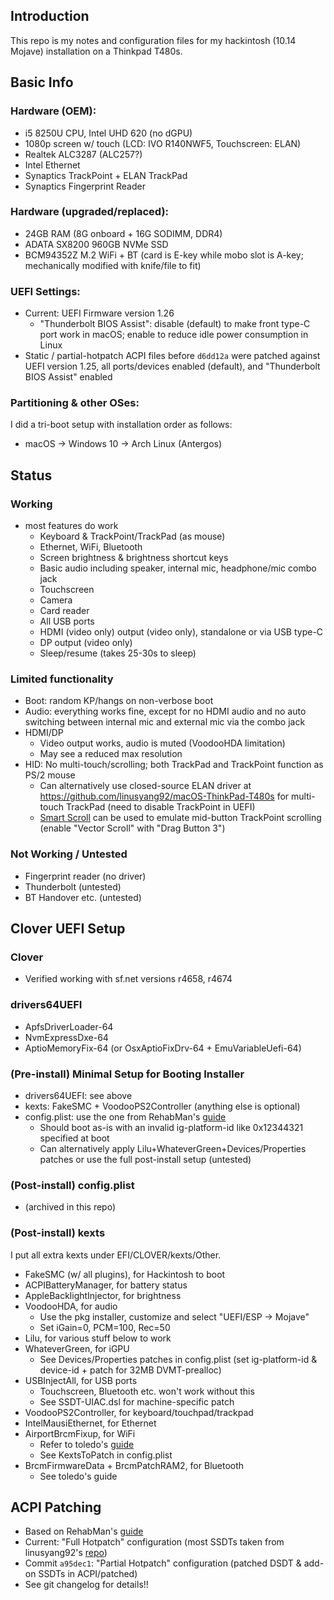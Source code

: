 ## Introduction

This repo is my notes and configuration files for my hackintosh (10.14 Mojave) installation on a Thinkpad T480s.

## Basic Info

### Hardware (OEM):

* i5 8250U CPU, Intel UHD 620 (no dGPU)
* 1080p screen w/ touch (LCD: IVO R140NWF5, Touchscreen: ELAN)
* Realtek ALC3287 (ALC257?)
* Intel Ethernet
* Synaptics TrackPoint + ELAN TrackPad
* Synaptics Fingerprint Reader

### Hardware (upgraded/replaced):

* 24GB RAM (8G onboard + 16G SODIMM, DDR4)
* ADATA SX8200 960GB NVMe SSD
* BCM94352Z M.2 WiFi + BT (card is E-key while mobo slot is A-key; mechanically modified with knife/file to fit)

### UEFI Settings:

* Current: UEFI Firmware version 1.26
  * "Thunderbolt BIOS Assist": disable (default) to make front type-C port work in macOS; enable to reduce idle power consumption in Linux
* Static / partial-hotpatch ACPI files before `d6dd12a` were patched against UEFI version 1.25, all ports/devices enabled (default), and "Thunderbolt BIOS Assist" enabled

### Partitioning & other OSes:

I did a tri-boot setup with installation order as follows:

* macOS -> Windows 10 -> Arch Linux (Antergos)

## Status

### Working
* most features do work
  * Keyboard & TrackPoint/TrackPad (as mouse)
  * Ethernet, WiFi, Bluetooth
  * Screen brightness & brightness shortcut keys
  * Basic audio including speaker, internal mic, headphone/mic combo jack
  * Touchscreen
  * Camera
  * Card reader
  * All USB ports
  * HDMI (video only) output (video only), standalone or via USB type-C
  * DP output (video only)
  * Sleep/resume (takes 25-30s to sleep)

### Limited functionality

* Boot: random KP/hangs on non-verbose boot
* Audio: everything works fine, except for no HDMI audio and no auto switching between internal mic and external mic via the combo jack
* HDMI/DP
  * Video output works, audio is muted (VoodooHDA limitation)
  * May see a reduced max resolution
* HID: No multi-touch/scrolling; both TrackPad and TrackPoint function as PS/2 mouse
  * Can alternatively use closed-source ELAN driver at https://github.com/linusyang92/macOS-ThinkPad-T480s for multi-touch TrackPad (need to disable TrackPoint in UEFI)
  * [Smart Scroll](http://www.marcmoini.com/sx_en.html) can be used to emulate mid-button TrackPoint scrolling (enable "Vector Scroll" with "Drag Button 3")

### Not Working / Untested

* Fingerprint reader (no driver)
* Thunderbolt (untested)
* BT Handover etc. (untested)

## Clover UEFI Setup

### Clover

* Verified working with sf.net versions r4658, r4674

### drivers64UEFI

* ApfsDriverLoader-64
* NvmExpressDxe-64
* AptioMemoryFix-64 (or OsxAptioFixDrv-64 + EmuVariableUefi-64)

### (Pre-install) Minimal Setup for Booting Installer

* drivers64UEFI: see above
* kexts: FakeSMC + VoodooPS2Controller (anything else is optional)
* config.plist: use the one from RehabMan's [guide](https://www.tonymacx86.com/threads/guide-booting-the-os-x-installer-on-laptops-with-clover.148093/)
  * Should boot as-is with an invalid ig-platform-id like 0x12344321 specified at boot
  * Can alternatively apply Lilu+WhateverGreen+Devices/Properties patches or use the full post-install setup (untested)

### (Post-install) config.plist

* (archived in this repo)

### (Post-install) kexts

I put all extra kexts under EFI/CLOVER/kexts/Other.

* FakeSMC (w/ all plugins), for Hackintosh to boot
* ACPIBatteryManager, for battery status
* AppleBacklightInjector, for brightness
* VoodooHDA, for audio
  * Use the pkg installer, customize and select "UEFI/ESP -> Mojave"
  * Set iGain=0, PCM=100, Rec=50
* Lilu, for various stuff below to work
* WhateverGreen, for iGPU
  * See Devices/Properties patches in config.plist (set ig-platform-id & device-id + patch for 32MB DVMT-prealloc)
* USBInjectAll, for USB ports
  * Touchscreen, Bluetooth etc. won't work without this
  * See SSDT-UIAC.dsl for machine-specific patch
* VoodooPS2Controller, for keyboard/touchpad/trackpad
* IntelMausiEthernet, for Ethernet
* AirportBrcmFixup, for WiFi
  * Refer to toledo's [guide](https://www.tonymacx86.com/threads/broadcom-wifi-bluetooth-guide.242423/)
  * See KextsToPatch in config.plist
* BrcmFirmwareData + BrcmPatchRAM2, for Bluetooth
  * See toledo's guide

## ACPI Patching

* Based on RehabMan's [guide](https://www.tonymacx86.com/threads/guide-patching-laptop-dsdt-ssdts.152573/)
* Current: "Full Hotpatch" configuration (most SSDTs taken from linusyang92's [repo](https://github.com/linusyang92/macOS-ThinkPad-T480s))
* Commit `a95dec1`: "Partial Hotpatch" configuration (patched DSDT & add-on SSDTs in ACPI/patched)
* See git changelog for details!!
